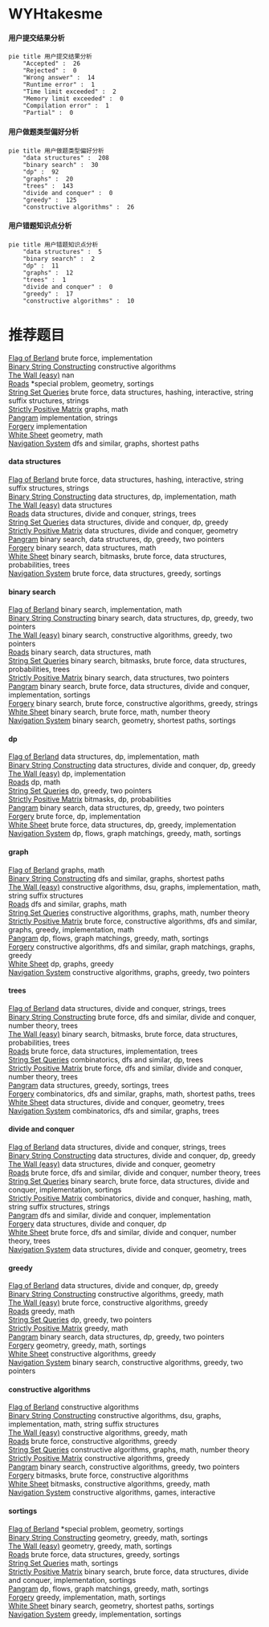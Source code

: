 # WYHtakesme
<!-- tabs:start -->
#### **用户提交结果分析**

```mermaid
pie title 用户提交结果分析
    "Accepted" :  26
    "Rejected" :  0
    "Wrong answer" :  14
    "Runtime error" :  1
    "Time limit exceeded" :  2
    "Memory limit exceeded" :  0
    "Compilation error" :  1
    "Partial" :  0
```
#### **用户做题类型偏好分析**

```mermaid
pie title 用户做题类型偏好分析
    "data structures" :  208
    "binary search" :  30
    "dp" :  92
    "graphs" :  20
    "trees" :  143
    "divide and conquer" :  0
    "greedy" :  125
    "constructive algorithms" :  26
```
#### **用户错题知识点分析**

```mermaid
pie title 用户错题知识点分析
    "data structures" :  5
    "binary search" :  2
    "dp" :  11
    "graphs" :  12
    "trees" :  1
    "divide and conquer" :  0
    "greedy" :  17
    "constructive algorithms" :  10
```
<!-- tabs:end -->
# 推荐题目
[Flag of Berland](http://codeforces.com/problemset/problem/837/B)		brute force,
                        implementation		  
[Binary String Constructing](http://codeforces.com/problemset/problem/1003/B)		constructive algorithms		  
[The Wall (easy)](http://codeforces.com/problemset/problem/690/D1)		nan		  
[Roads](http://codeforces.com/problemset/problem/1402/B)		*special problem,
                        geometry,
                        sortings		  
[String Set Queries](http://codeforces.com/problemset/problem/710/F)		brute force,
                        data structures,
                        hashing,
                        interactive,
                        string suffix structures,
                        strings		  
[Strictly Positive Matrix](https://codeforces.com/contest/403/problem/C)		graphs,
                        math		  
[Pangram](http://codeforces.com/problemset/problem/520/A)		implementation,
                        strings		  
[Forgery](http://codeforces.com/problemset/problem/1059/B)		implementation		  
[White Sheet](http://codeforces.com/problemset/problem/1216/C)		geometry,
                        math		  
[Navigation System](https://codeforces.com/contest/1321/problem/D)		dfs and similar,
                        graphs,
                        shortest paths		  
<!-- tabs:start -->
#### **data structures**
[Flag of Berland](http://codeforces.com/problemset/problem/710/F)		brute force,
                        data structures,
                        hashing,
                        interactive,
                        string suffix structures,
                        strings		  
[Binary String Constructing](http://codeforces.com/problemset/problem/362/C)		data structures,
                        dp,
                        implementation,
                        math		  
[The Wall (easy)](http://codeforces.com/problemset/problem/1083/F)		data structures		  
[Roads](http://codeforces.com/problemset/problem/665/E)		data structures,
                        divide and conquer,
                        strings,
                        trees		  
[String Set Queries](http://codeforces.com/problemset/problem/1400/E)		data structures,
                        divide and conquer,
                        dp,
                        greedy		  
[Strictly Positive Matrix](http://codeforces.com/problemset/problem/429/D)		data structures,
                        divide and conquer,
                        geometry		  
[Pangram](http://codeforces.com/problemset/problem/1492/C)		binary search,
                        data structures,
                        dp,
                        greedy,
                        two pointers		  
[Forgery](http://codeforces.com/problemset/problem/1490/G)		binary search,
                        data structures,
                        math		  
[White Sheet](http://codeforces.com/problemset/problem/1479/D)		binary search,
                        bitmasks,
                        brute force,
                        data structures,
                        probabilities,
                        trees		  
[Navigation System](http://codeforces.com/problemset/problem/1497/A)		brute force,
                        data structures,
                        greedy,
                        sortings		  
#### **binary search**
[Flag of Berland](http://codeforces.com/problemset/problem/555/D)		binary search,
                        implementation,
                        math		  
[Binary String Constructing](http://codeforces.com/problemset/problem/1492/C)		binary search,
                        data structures,
                        dp,
                        greedy,
                        two pointers		  
[The Wall (easy)](http://codeforces.com/problemset/problem/1463/D)		binary search,
                        constructive algorithms,
                        greedy,
                        two pointers		  
[Roads](http://codeforces.com/problemset/problem/1490/G)		binary search,
                        data structures,
                        math		  
[String Set Queries](http://codeforces.com/problemset/problem/1479/D)		binary search,
                        bitmasks,
                        brute force,
                        data structures,
                        probabilities,
                        trees		  
[Strictly Positive Matrix](http://codeforces.com/problemset/problem/1436/E)		binary search,
                        data structures,
                        two pointers		  
[Pangram](http://codeforces.com/problemset/problem/1461/D)		binary search,
                        brute force,
                        data structures,
                        divide and conquer,
                        implementation,
                        sortings		  
[Forgery](http://codeforces.com/problemset/problem/1493/C)		binary search,
                        brute force,
                        constructive algorithms,
                        greedy,
                        strings		  
[White Sheet](http://codeforces.com/problemset/problem/1487/D)		binary search,
                        brute force,
                        math,
                        number theory		  
[Navigation System](http://codeforces.com/problemset/problem/1486/B)		binary search,
                        geometry,
                        shortest paths,
                        sortings		  
#### **dp**
[Flag of Berland](http://codeforces.com/problemset/problem/362/C)		data structures,
                        dp,
                        implementation,
                        math		  
[Binary String Constructing](http://codeforces.com/problemset/problem/1400/E)		data structures,
                        divide and conquer,
                        dp,
                        greedy		  
[The Wall (easy)](http://codeforces.com/problemset/problem/407/B)		dp,
                        implementation		  
[Roads](http://codeforces.com/problemset/problem/1237/E)		dp,
                        math		  
[String Set Queries](https://codeforces.com/contest/1240/problem/B)		dp,
                        greedy,
                        two pointers		  
[Strictly Positive Matrix](http://codeforces.com/problemset/problem/482/C)		bitmasks,
                        dp,
                        probabilities		  
[Pangram](http://codeforces.com/problemset/problem/1492/C)		binary search,
                        data structures,
                        dp,
                        greedy,
                        two pointers		  
[Forgery](https://codeforces.com/contest/1457/problem/C)		brute force,
                        dp,
                        implementation		  
[White Sheet](http://codeforces.com/problemset/problem/1491/C)		brute force,
                        data structures,
                        dp,
                        greedy,
                        implementation		  
[Navigation System](http://codeforces.com/problemset/problem/1437/C)		dp,
                        flows,
                        graph matchings,
                        greedy,
                        math,
                        sortings		  
#### **graph**
[Flag of Berland](https://codeforces.com/contest/403/problem/C)		graphs,
                        math		  
[Binary String Constructing](https://codeforces.com/contest/1321/problem/D)		dfs and similar,
                        graphs,
                        shortest paths		  
[The Wall (easy)](http://codeforces.com/problemset/problem/441/D)		constructive algorithms,
                        dsu,
                        graphs,
                        implementation,
                        math,
                        string suffix structures		  
[Roads](http://codeforces.com/problemset/problem/845/G)		dfs and similar,
                        graphs,
                        math		  
[String Set Queries](http://codeforces.com/problemset/problem/1485/D)		constructive algorithms,
                        graphs,
                        math,
                        number theory		  
[Strictly Positive Matrix](http://codeforces.com/problemset/problem/1487/C)		brute force,
                        constructive algorithms,
                        dfs and similar,
                        graphs,
                        greedy,
                        implementation,
                        math		  
[Pangram](http://codeforces.com/problemset/problem/1437/C)		dp,
                        flows,
                        graph matchings,
                        greedy,
                        math,
                        sortings		  
[Forgery](http://codeforces.com/problemset/problem/1470/D)		constructive algorithms,
                        dfs and similar,
                        graph matchings,
                        graphs,
                        greedy		  
[White Sheet](http://codeforces.com/problemset/problem/1476/C)		dp,
                        graphs,
                        greedy		  
[Navigation System](http://codeforces.com/problemset/problem/1304/D)		constructive algorithms,
                        graphs,
                        greedy,
                        two pointers		  
#### **trees**
[Flag of Berland](http://codeforces.com/problemset/problem/665/E)		data structures,
                        divide and conquer,
                        strings,
                        trees		  
[Binary String Constructing](http://codeforces.com/problemset/problem/1491/E)		brute force,
                        dfs and similar,
                        divide and conquer,
                        number theory,
                        trees		  
[The Wall (easy)](http://codeforces.com/problemset/problem/1479/D)		binary search,
                        bitmasks,
                        brute force,
                        data structures,
                        probabilities,
                        trees		  
[Roads](http://codeforces.com/problemset/problem/1511/C)		brute force,
                        data structures,
                        implementation,
                        trees		  
[String Set Queries](http://codeforces.com/problemset/problem/1499/F)		combinatorics,
                        dfs and similar,
                        dp,
                        trees		  
[Strictly Positive Matrix](http://codeforces.com/problemset/problem/1491/E)		brute force,
                        dfs and similar,
                        divide and conquer,
                        number theory,
                        trees		  
[Pangram](http://codeforces.com/problemset/problem/1466/D)		data structures,
                        greedy,
                        sortings,
                        trees		  
[Forgery](http://codeforces.com/problemset/problem/1495/D)		combinatorics,
                        dfs and similar,
                        graphs,
                        math,
                        shortest paths,
                        trees		  
[White Sheet](http://codeforces.com/problemset/problem/1303/G)		data structures,
                        divide and conquer,
                        geometry,
                        trees		  
[Navigation System](http://codeforces.com/problemset/problem/1454/E)		combinatorics,
                        dfs and similar,
                        graphs,
                        trees		  
#### **divide and conquer**
[Flag of Berland](http://codeforces.com/problemset/problem/665/E)		data structures,
                        divide and conquer,
                        strings,
                        trees		  
[Binary String Constructing](http://codeforces.com/problemset/problem/1400/E)		data structures,
                        divide and conquer,
                        dp,
                        greedy		  
[The Wall (easy)](http://codeforces.com/problemset/problem/429/D)		data structures,
                        divide and conquer,
                        geometry		  
[Roads](http://codeforces.com/problemset/problem/1491/E)		brute force,
                        dfs and similar,
                        divide and conquer,
                        number theory,
                        trees		  
[String Set Queries](http://codeforces.com/problemset/problem/1461/D)		binary search,
                        brute force,
                        data structures,
                        divide and conquer,
                        implementation,
                        sortings		  
[Strictly Positive Matrix](http://codeforces.com/problemset/problem/1466/G)		combinatorics,
                        divide and conquer,
                        hashing,
                        math,
                        string suffix structures,
                        strings		  
[Pangram](http://codeforces.com/problemset/problem/1490/D)		dfs and similar,
                        divide and conquer,
                        implementation		  
[Forgery](https://codeforces.com/contest/1483/problem/C)		data structures,
                        divide and conquer,
                        dp		  
[White Sheet](http://codeforces.com/problemset/problem/1491/E)		brute force,
                        dfs and similar,
                        divide and conquer,
                        number theory,
                        trees		  
[Navigation System](http://codeforces.com/problemset/problem/1303/G)		data structures,
                        divide and conquer,
                        geometry,
                        trees		  
#### **greedy**
[Flag of Berland](http://codeforces.com/problemset/problem/1400/E)		data structures,
                        divide and conquer,
                        dp,
                        greedy		  
[Binary String Constructing](http://codeforces.com/problemset/problem/1416/B)		constructive algorithms,
                        greedy,
                        math		  
[The Wall (easy)](https://codeforces.com/contest/1265/problem/D)		brute force,
                        constructive algorithms,
                        greedy		  
[Roads](http://codeforces.com/problemset/problem/1358/A)		greedy,
                        math		  
[String Set Queries](https://codeforces.com/contest/1240/problem/B)		dp,
                        greedy,
                        two pointers		  
[Strictly Positive Matrix](http://codeforces.com/problemset/problem/1342/A)		greedy,
                        math		  
[Pangram](http://codeforces.com/problemset/problem/1492/C)		binary search,
                        data structures,
                        dp,
                        greedy,
                        two pointers		  
[Forgery](https://codeforces.com/contest/1496/problem/C)		geometry,
                        greedy,
                        math,
                        sortings		  
[White Sheet](http://codeforces.com/problemset/problem/1493/A)		constructive algorithms,
                        greedy		  
[Navigation System](http://codeforces.com/problemset/problem/1463/D)		binary search,
                        constructive algorithms,
                        greedy,
                        two pointers		  
#### **constructive algorithms**
[Flag of Berland](http://codeforces.com/problemset/problem/1003/B)		constructive algorithms		  
[Binary String Constructing](http://codeforces.com/problemset/problem/441/D)		constructive algorithms,
                        dsu,
                        graphs,
                        implementation,
                        math,
                        string suffix structures		  
[The Wall (easy)](http://codeforces.com/problemset/problem/1416/B)		constructive algorithms,
                        greedy,
                        math		  
[Roads](https://codeforces.com/contest/1265/problem/D)		brute force,
                        constructive algorithms,
                        greedy		  
[String Set Queries](http://codeforces.com/problemset/problem/1485/D)		constructive algorithms,
                        graphs,
                        math,
                        number theory		  
[Strictly Positive Matrix](http://codeforces.com/problemset/problem/1493/A)		constructive algorithms,
                        greedy		  
[Pangram](http://codeforces.com/problemset/problem/1463/D)		binary search,
                        constructive algorithms,
                        greedy,
                        two pointers		  
[Forgery](https://codeforces.com/contest/1456/problem/B)		bitmasks,
                        brute force,
                        constructive algorithms		  
[White Sheet](http://codeforces.com/problemset/problem/1492/D)		bitmasks,
                        constructive algorithms,
                        greedy,
                        math		  
[Navigation System](https://codeforces.com/contest/1504/problem/D)		constructive algorithms,
                        games,
                        interactive		  
#### **sortings**
[Flag of Berland](http://codeforces.com/problemset/problem/1402/B)		*special problem,
                        geometry,
                        sortings		  
[Binary String Constructing](https://codeforces.com/contest/1496/problem/C)		geometry,
                        greedy,
                        math,
                        sortings		  
[The Wall (easy)](http://codeforces.com/problemset/problem/1495/A)		geometry,
                        greedy,
                        math,
                        sortings		  
[Roads](http://codeforces.com/problemset/problem/1497/A)		brute force,
                        data structures,
                        greedy,
                        sortings		  
[String Set Queries](http://codeforces.com/problemset/problem/1427/A)		math,
                        sortings		  
[Strictly Positive Matrix](http://codeforces.com/problemset/problem/1461/D)		binary search,
                        brute force,
                        data structures,
                        divide and conquer,
                        implementation,
                        sortings		  
[Pangram](http://codeforces.com/problemset/problem/1437/C)		dp,
                        flows,
                        graph matchings,
                        greedy,
                        math,
                        sortings		  
[Forgery](http://codeforces.com/problemset/problem/1473/A)		greedy,
                        implementation,
                        math,
                        sortings		  
[White Sheet](http://codeforces.com/problemset/problem/1486/B)		binary search,
                        geometry,
                        shortest paths,
                        sortings		  
[Navigation System](http://codeforces.com/problemset/problem/1480/B)		greedy,
                        implementation,
                        sortings		  
<!-- tabs:end -->
